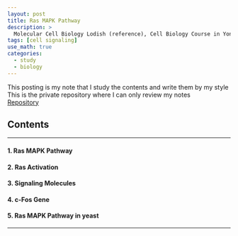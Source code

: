 ```yaml
---
layout: post
title: Ras MAPK Pathway
description: >
  Molecular Cell Biology Lodish (reference), Cell Biology Course in Yonsei (reference)
tags: [cell signaling]
use_math: true
categories:
  - study
  - biology
---
```

This posting is my note that I study the contents and write them by my style <br>
This is the private repository where I can only review my notes<br>
[Repository](https://github.com/hyun-jin891/hidden-post-hyunjin891-github-blog/blob/master/_posts/study/biology/2023-05-06-receptor-associated-with-tyrosine-kinase.md)

## Contents
------
#### 1. Ras MAPK Pathway
#### 2. Ras Activation
#### 3. Signaling Molecules
#### 4. c-Fos Gene
#### 5. Ras MAPK Pathway in yeast
-----
